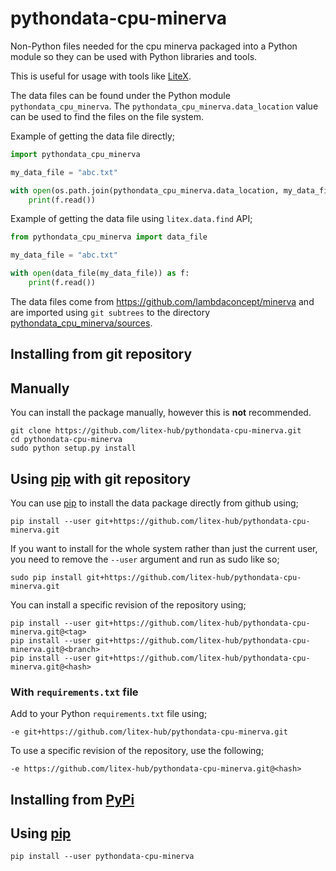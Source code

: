 # pythondata-cpu-minerva

Non-Python  files needed for the cpu minerva packaged
into a Python module so they can be used with Python libraries and tools.

This is useful for usage with tools like
[LiteX](https://github.com/enjoy-digital/litex.git).

The data files can be found under the Python module `pythondata_cpu_minerva`. The
`pythondata_cpu_minerva.data_location` value can be used to find the files on the file
system.

Example of getting the data file directly;
```python
import pythondata_cpu_minerva

my_data_file = "abc.txt"

with open(os.path.join(pythondata_cpu_minerva.data_location, my_data_file)) as f:
    print(f.read())
```

Example of getting the data file using `litex.data.find` API;
```python
from pythondata_cpu_minerva import data_file

my_data_file = "abc.txt"

with open(data_file(my_data_file)) as f:
    print(f.read())
```


The data files come from https://github.com/lambdaconcept/minerva
and are imported using `git subtrees` to the directory
[pythondata_cpu_minerva/sources](pythondata_cpu_minerva/sources).



## Installing from git repository

## Manually

You can install the package manually, however this is **not** recommended.

```
git clone https://github.com/litex-hub/pythondata-cpu-minerva.git
cd pythondata-cpu-minerva
sudo python setup.py install
```

## Using [pip](https://pip.pypa.io/) with git repository

You can use [pip](https://pip.pypa.io/) to install the data package directly
from github using;

```
pip install --user git+https://github.com/litex-hub/pythondata-cpu-minerva.git
```

If you want to install for the whole system rather than just the current user,
you need to remove the `--user` argument and run as sudo like so;

```
sudo pip install git+https://github.com/litex-hub/pythondata-cpu-minerva.git
```

You can install a specific revision of the repository using;
```
pip install --user git+https://github.com/litex-hub/pythondata-cpu-minerva.git@<tag>
pip install --user git+https://github.com/litex-hub/pythondata-cpu-minerva.git@<branch>
pip install --user git+https://github.com/litex-hub/pythondata-cpu-minerva.git@<hash>
```

### With `requirements.txt` file

Add to your Python `requirements.txt` file using;
```
-e git+https://github.com/litex-hub/pythondata-cpu-minerva.git
```

To use a specific revision of the repository, use the following;
```
-e https://github.com/litex-hub/pythondata-cpu-minerva.git@<hash>
```

## Installing from [PyPi](https://pypi.org/project/pythondata-cpu-minerva/)

## Using [pip](https://pip.pypa.io/)

```
pip install --user pythondata-cpu-minerva
```
